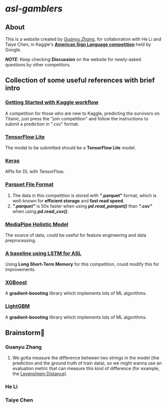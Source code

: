 # ***asl-gamblers***
## About

This is a website created by *[Guanyu Zhang](https://github.com/TonyZhang2004)*, for collaboration with He Li and Taiye Chen, in Kaggle's **[American Sign Language competition](https://www.kaggle.com/competitions/asl-fingerspelling)** held by Google.

***NOTE***: Keep checking **Discussion** on the website for newly-asked questions by other competitors.

## Collection of some useful references with brief intro

### **[Getting Started with Kaggle workflow](https://www.kaggle.com/competitions/titanic)**

A competition for those who are new to Kaggle, predicting the survivors on Titanic, just press the "join competition" and follow the instructions to submit a prediction in ".csv" format.

### **[TensorFlow Lite](https://www.tensorflow.org/lite)**

The model to be submitted should be a **TensorFlow Lite** model.

### **[Keras](https://keras.io/)**

APIs for DL with TensorFlow.

### **[Parquet File Format](https://towardsdatascience.com/demystifying-the-parquet-file-format-13adb0206705)**

1. The data in this competition is stored with **".parquet"** format, which is well-known for **efficient storage** and **fast read speed**.
2. ***".parquet"*** is 50x faster when using ***pd.read_parquet()*** than ***".csv"*** when using ***pd.read_csv()***.

### **[MediaPipe Holistic Model](https://github.com/google/mediapipe/blob/master/docs/solutions/holistic.md)**

The source of data, could be useful for feature engineering and data preprocessing.


### **[A baseline using LSTM for ASL](https://www.kaggle.com/code/stanptown/lstm-baseline-for-starters-sign-language-eeff0f)**

Using **Long Short-Term Memory** for this competition, could modify this for improvements.

### **[XGBoost](https://xgboost.readthedocs.io/)**

A **gradient-boosting** library which implements lots of ML algorithms.

### **[LightGBM](https://lightgbm.readthedocs.io/en/stable/)**

A **gradient-boosting** library which implements lots of ML algorithms.

## Brainstorm🧠
### Guanyu Zhang

1. We gotta measure the difference between two strings in the model (the prediction and the ground truth of train data), so we might wanna use an evaluation metric that can measure this kind of difference (for example, the [Levenshtein Distance](https://en.wikipedia.org/wiki/Levenshtein_distance)).

### He Li

### Taiye Chen

